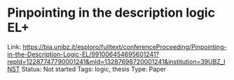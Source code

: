 # Pinpointing in the description logic EL+

Link: https://bia.unibz.it/esploro/fulltext/conferenceProceeding/Pinpointing-in-the-Description-Logic-EL/991006454695601241?repId=12287747790001241&mId=13287698720001241&institution=39UBZ_INST
Status: Not started
Tags: logic, thesis
Type: Paper
